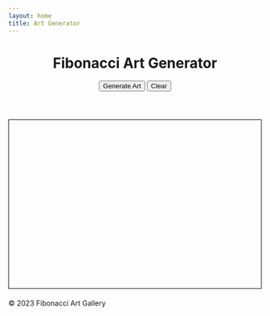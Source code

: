 ```yaml
---
layout: home
title: Art Generator
---
```

<!DOCTYPE html>
<html lang="en">

<head>
    <meta charset="UTF-8">
    <meta name="viewport" content="width=device-width, initial-scale=1.0">
    <title>Fibonacci Art Generator</title>
    <style>
        /* Add your styling here */
        canvas {
            border: 1px solid #000;
            display: block;
            margin: 20px auto;
        }
    </style>
    <script src="fibonacci-art.js" defer></script>
</head>

<body>
    <header>
        <h1>Fibonacci Art Generator</h1>
        <div>
            <button onclick="generateArt()">Generate Art</button>
            <button onclick="clearCanvas()">Clear</button>
        </div>
    </header>
    <main>
        <canvas id="fibCanvas" width="600" height="400"></canvas>
    </main>
    <footer>
        <p>&copy; 2023 Fibonacci Art Gallery</p>
    </footer>
</body>

</html>
<script>
// fibonacci-art.js
const canvas = document.getElementById('fibCanvas');
const ctx = canvas.getContext('2d');
function generateArt() {
    // Your logic to generate Fibonacci art goes here
    // For example, drawing a simple Fibonacci pattern as a placeholder
    ctx.clearRect(0, 0, canvas.width, canvas.height);
    let a = 1;
    let b = 1;
    ctx.beginPath();
    ctx.moveTo(canvas.width / 2, canvas.height / 2);
    for (let i = 0; i < 100; i++) {
        const temp = a;
        a = b;
        b = temp + b;
        ctx.lineTo(canvas.width / 2 + a, canvas.height / 2 + b);
    }
    ctx.strokeStyle = 'blue';
    ctx.stroke();
}
function clearCanvas() {
    ctx.clearRect(0, 0, canvas.width, canvas.height);
}

</script>